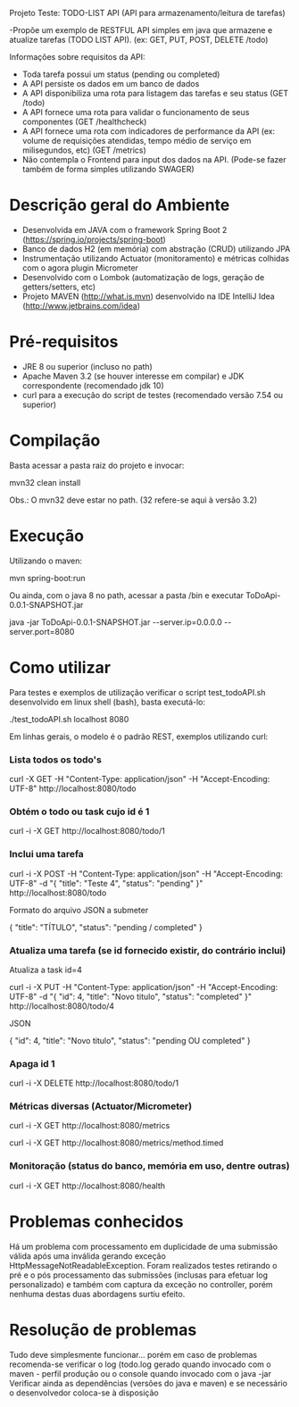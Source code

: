
Projeto Teste: TODO-LIST API (API para armazenamento/leitura de tarefas)
 
-Propõe um exemplo de RESTFUL API simples em java que armazene e atualize tarefas (TODO LIST API). 
(ex: GET, PUT, POST, DELETE /todo)
 
Informações sobre requisitos da API:
  - Toda tarefa possui um status (pending ou completed)
  - A API persiste os dados em um banco de dados
  - A API disponibiliza uma rota para listagem das tarefas e seu status (GET /todo)
  - A API fornece uma rota para validar o funcionamento de seus componentes (GET /healthcheck)
  - A API fornece uma rota com indicadores de performance da API (ex: volume de requisições atendidas,
    tempo médio de serviço em milisegundos, etc) (GET /metrics)
  - Não contempla o Frontend para input dos dados na API. (Pode-se fazer também de forma simples utilizando SWAGER)
 
Descrição geral do Ambiente
===========================
 - Desenvolvida em JAVA com o framework Spring Boot 2 (https://spring.io/projects/spring-boot)
 - Banco de dados H2 (em memória) com abstração (CRUD) utilizando JPA
 - Instrumentação utilizando Actuator (monitoramento) e métricas colhidas com o agora plugin Micrometer
 - Desenvolvido com o Lombok (automatização de logs, geração de getters/setters, etc)
 - Projeto MAVEN (http://what.is.mvn) desenvolvido na IDE IntelliJ Idea (http://www.jetbrains.com/idea)
 
Pré-requisitos
==============
 - JRE 8 ou superior (incluso no path)
 - Apache Maven 3.2 (se houver interesse em compilar) e JDK correspondente (recomendado jdk 10)
 - curl para a execução do script de testes (recomendado versão 7.54 ou superior)
 
Compilação
==============
 Basta acessar a pasta raiz do projeto e invocar: 
 
 mvn32 clean install
 
 Obs.: O mvn32 deve estar no path. (32 refere-se aqui à versão 3.2)
 
Execução
==============

 Utilizando o maven:
 
 mvn spring-boot:run
 
 Ou ainda, com o java 8 no path, acessar a pasta /bin e executar ToDoApi-0.0.1-SNAPSHOT.jar
 
 java -jar ToDoApi-0.0.1-SNAPSHOT.jar --server.ip=0.0.0.0 --server.port=8080
 
Como utilizar
=============
Para testes e exemplos de utilização verificar o script test_todoAPI.sh desenvolvido em linux shell (bash),
basta executá-lo:

./test_todoAPI.sh localhost 8080

Em linhas gerais, o modelo é o padrão REST, exemplos utilizando curl:

### Lista todos os todo's

curl -X GET -H "Content-Type: application/json" -H "Accept-Encoding: UTF-8" http://localhost:8080/todo

### Obtém o todo ou task cujo id é 1

curl -i -X GET http://localhost:8080/todo/1

### Inclui uma tarefa

curl -i -X POST -H "Content-Type: application/json" -H "Accept-Encoding: UTF-8" -d "{  \"title\": \"Teste 4\", \"status\": \"pending\" }" http://localhost:8080/todo

Formato do arquivo JSON a submeter

{  "title": "TÍTULO", "status": "pending / completed" }

### Atualiza uma tarefa (se id fornecido existir, do contrário inclui)

Atualiza a task id=4 

curl -i -X PUT -H "Content-Type: application/json" -H "Accept-Encoding: UTF-8" -d "{ \"id\": 4, \"title\": \"Novo titulo\", \"status\": \"completed\" }" http://localhost:8080/todo/4

JSON

{ "id": 4, "title": "Novo titulo", "status": "pending OU completed" }

### Apaga id 1

curl -i -X DELETE http://localhost:8080/todo/1

### Métricas diversas (Actuator/Micrometer)

curl -i -X GET http://localhost:8080/metrics

curl -i -X GET http://localhost:8080/metrics/method.timed

### Monitoração (status do banco, memória em uso, dentre outras)

curl -i -X GET http://localhost:8080/health

Problemas conhecidos
====================
Há um problema com processamento em duplicidade de uma submissão válida após uma inválida gerando exceção HttpMessageNotReadableException.
Foram realizados testes retirando o pré e o pós processamento das submissões (inclusas para efetuar log personalizado)
e também com captura da exceção no controller, porém nenhuma destas duas abordagens surtiu efeito.

Resolução de problemas
======================
Tudo deve simplesmente funcionar... porém em caso de problemas recomenda-se verificar o log (todo.log gerado
quando invocado com o maven - perfil produção ou o console quando invocado com o java -jar
Verificar ainda as dependências (versões do java e maven) e se necessário o desenvolvedor coloca-se à disposição
